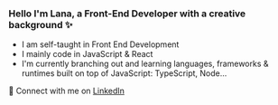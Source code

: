 ### Hello I'm Lana, a Front-End Developer with a creative background :sparkles:

- I am self-taught in Front End Development
- I mainly code in JavaScript & React
- I'm currently branching out and learning languages, frameworks & runtimes built on top of JavaScript: TypeScript, Node...


💬 Connect with me on <a href="https://www.linkedin.com/in/lana-gordon-7a83a286/">LinkedIn</a>


<!--
**Larlar03/Larlar03** is a ✨ _special_ ✨ repository because its `README.md` (this file) appears on your GitHub profile.
https://www.webfx.com/tools/emoji-cheat-sheet/

Here are some ideas to get you started:

- 🔭 I’m currently working on ...
- 🌱 I’m currently learning ...
- 👯 I’m looking to collaborate on ...
- 🤔 I’m looking for help with ...
-  Ask me about ...
- 📫 How to reach me: ...
- 😄 Pronouns: ...
- ⚡ Fun fact: ...
-->
